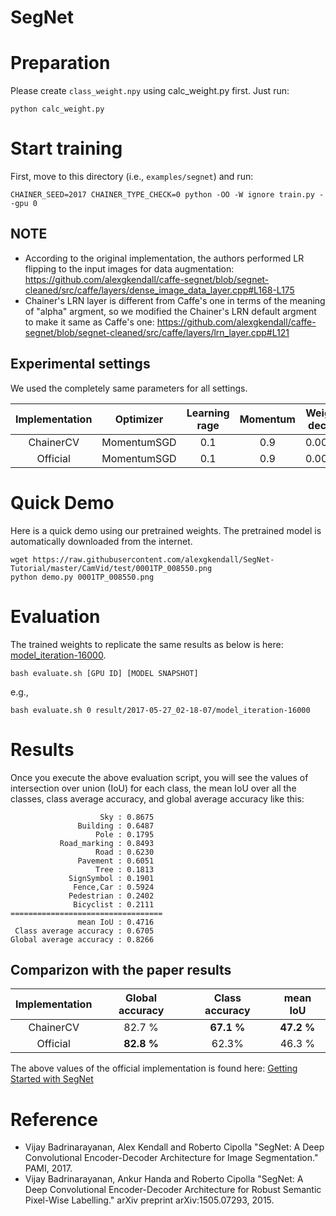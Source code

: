 SegNet
======

# Preparation

Please create `class_weight.npy` using calc_weight.py first. Just run:

```
python calc_weight.py
```

# Start training

First, move to this directory (i.e., `examples/segnet`) and run:

```
CHAINER_SEED=2017 CHAINER_TYPE_CHECK=0 python -OO -W ignore train.py --gpu 0
```

## NOTE

- According to the original implementation, the authors performed LR flipping to the input images for data augmentation: https://github.com/alexgkendall/caffe-segnet/blob/segnet-cleaned/src/caffe/layers/dense_image_data_layer.cpp#L168-L175
- Chainer's LRN layer is different from Caffe's one in terms of the meaning of "alpha" argment, so we modified the Chainer's LRN default argment to make it same as Caffe's one: https://github.com/alexgkendall/caffe-segnet/blob/segnet-cleaned/src/caffe/layers/lrn_layer.cpp#L121

## Experimental settings

We used the completely same parameters for all settings.

| Implementation | Optimizer   | Learning rage | Momentum | Weight decay | Model code |
|:--------------:|:-----------:|:-------------:|:--------:|:------------:|:----------:|
| ChainerCV      | MomentumSGD | 0.1           | 0.9      | 0.0005       | [segnet_basic.py](https://github.com/pfnet/chainercv/tree/master/chainercv/links/model/segnet/segnet_basic.py) |
| Official       | MomentumSGD | 0.1           | 0.9      | 0.0005       | [segnet_basic_train.prototxt](https://github.com/alexgkendall/SegNet-Tutorial/blob/master/Models/segnet_basic_train.prototxt) |

# Quick Demo

Here is a quick demo using our pretrained weights. The pretrained model is automatically downloaded from the internet.

```
wget https://raw.githubusercontent.com/alexgkendall/SegNet-Tutorial/master/CamVid/test/0001TP_008550.png
python demo.py 0001TP_008550.png
```

# Evaluation

The trained weights to replicate the same results as below is here: [model_iteration-16000](https://www.dropbox.com/s/exas66necaqbxyw/model_iteration-16000).

```
bash evaluate.sh [GPU ID] [MODEL SNAPSHOT]
```

e.g.,

```
bash evaluate.sh 0 result/2017-05-27_02-18-07/model_iteration-16000
```

# Results

Once you execute the above evaluation script, you will see the values of intersection over union (IoU) for each class, the mean IoU over all the classes, class average accuracy, and global average accuracy like this:

```
                    Sky : 0.8675
               Building : 0.6487
                   Pole : 0.1795
           Road_marking : 0.8493
                   Road : 0.6230
               Pavement : 0.6051
                   Tree : 0.1813
             SignSymbol : 0.1901
              Fence,Car : 0.5924
             Pedestrian : 0.2402
              Bicyclist : 0.2111
==================================
               mean IoU : 0.4716
 Class average accuracy : 0.6705
Global average accuracy : 0.8266
```

## Comparizon with the paper results

| Implementation | Global accuracy | Class accuracy | mean IoU   |
|:--------------:|:---------------:|:--------------:|:----------:|
| ChainerCV      | 82.7 %          | **67.1 %**     | **47.2 %** |
| Official       | **82.8 %**      | 62.3%          | 46.3 %     |

The above values of the official implementation is found here: [Getting Started with SegNet](http://mi.eng.cam.ac.uk/projects/segnet/tutorial.html)

# Reference

- Vijay Badrinarayanan, Alex Kendall and Roberto Cipolla "SegNet: A Deep Convolutional Encoder-Decoder Architecture for Image Segmentation." PAMI, 2017. 
- Vijay Badrinarayanan, Ankur Handa and Roberto Cipolla "SegNet: A Deep Convolutional Encoder-Decoder Architecture for Robust Semantic Pixel-Wise Labelling." arXiv preprint arXiv:1505.07293, 2015.
